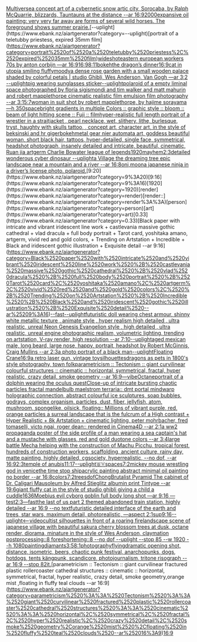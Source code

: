 [Multiverse](https://www.ebank.nz/aiartgenerator?category=Multiverse)[a concept art of a cybernetic snow artic city, Sorocaba, by Ralph McQuarrie, blizzards, Tauntauns at the distance --ar 16:9](https://www.ebank.nz/aiartgenerator?category=a%2520concept%2520art%2520of%2520a%2520cybernetic%2520snow%2520artic%2520city%2C%2520Sorocaba%2C%2520by%2520Ralph%2520McQuarrie%2C%2520blizzards%2C%2520Tauntauns%2520at%2520the%2520distance%2520--ar%252016%3A9)[2000](https://www.ebank.nz/aiartgenerator?category=2000)[expansive oil painting:  very very far away are forms of several wild horses. The foreground shows summer prairie.](https://www.ebank.nz/aiartgenerator?category=expansive%2520oil%2520painting%3A%2520%2520very%2520very%2520far%2520away%2520are%2520forms%2520of%2520several%2520wild%2520horses.%2520The%2520foreground%2520shows%2520summer%2520prairie.)[--uplight](https://www.ebank.nz/aiartgenerator?category=--uplight)[portrait of a teletubby priestess, expired 35mm film](https://www.ebank.nz/aiartgenerator?category=portrait%2520of%2520a%2520teletubby%2520priestess%2C%2520expired%252035mm%2520film)[wideshot](https://www.ebank.nz/aiartgenerator?category=wideshot)[eastern european workers 70s by anton corbijn —ar 16:9](https://www.ebank.nz/aiartgenerator?category=eastern%2520european%2520workers%252070s%2520by%2520anton%2520corbijn%2520%E2%80%94ar%252016%3A9)[16:9](https://www.ebank.nz/aiartgenerator?category=16%3A9)[8:11](https://www.ebank.nz/aiartgenerator?category=8%3A11)[bokeh](https://www.ebank.nz/aiartgenerator?category=bokeh)[the dragon’s dinner](https://www.ebank.nz/aiartgenerator?category=the%2520dragon%E2%80%99s%2520dinner)[16:9](https://www.ebank.nz/aiartgenerator?category=16%3A9)[cat in utopia smiling fluffy](https://www.ebank.nz/aiartgenerator?category=cat%2520in%2520utopia%2520smiling%2520fluffy)[moody](https://www.ebank.nz/aiartgenerator?category=moody)[a dense rose garden with a small wooden palace shaded by colorful petals | studio Ghibli, Wes Anderson, Van Gogh —ar 3:2 --uplight](https://www.ebank.nz/aiartgenerator?category=a%2520dense%2520rose%2520garden%2520with%2520a%2520small%2520wooden%2520palace%2520shaded%2520by%2520colorful%2520petals%2520%7C%2520studio%2520Ghibli%2C%2520Wes%2520Anderson%2C%2520Van%2520Gogh%2520%E2%80%94ar%25203%3A2%2520--uplight)[pig wearing sunglasses sticker](https://www.ebank.nz/aiartgenerator?category=pig%2520wearing%2520sunglasses%2520sticker)[--uplight](https://www.ebank.nz/aiartgenerator?category=--uplight)[polaroid of a empty liminal space photographed by floria sigismondi and tim walker  and matt mahurin and robert mapplethorpe cinematic realistic film emulsion film photography --ar 3:1](https://www.ebank.nz/aiartgenerator?category=polaroid%2520of%2520a%2520empty%2520liminal%2520space%2520photographed%2520by%2520floria%2520sigismondi%2520and%2520tim%2520walker%2520%2520and%2520matt%2520mahurin%2520and%2520robert%2520mapplethorpe%2520cinematic%2520realistic%2520film%2520emulsion%2520film%2520photography%2520--ar%25203%3A1)[5:7](https://www.ebank.nz/aiartgenerator?category=5%3A7)[woman in suit shot by robert mapplethorpe, by hajime sorayama —h 350](https://www.ebank.nz/aiartgenerator?category=woman%2520in%2520suit%2520shot%2520by%2520robert%2520mapplethorpe%2C%2520by%2520hajime%2520sorayama%2520%E2%80%94h%2520350)[space](https://www.ebank.nz/aiartgenerator?category=space)[bright gradients in multiple Colors :: graphic style :: bloom :: beam of light hitting scene :: Fuji :: film](https://www.ebank.nz/aiartgenerator?category=bright%2520gradients%2520in%2520multiple%2520Colors%2520%3A%3A%2520graphic%2520style%2520%3A%3A%2520bloom%2520%3A%3A%2520beam%2520of%2520light%2520hitting%2520scene%2520%3A%3A%2520Fuji%2520%3A%3A%2520film)[hyper-realistic full length portrait of a wrestler in a straitjacket ,  pearl necklace, wet, slithery, lithe, burlesque, tryst, haughty with skulls tattoo,  , concept art, character art, in the style of beksinski and hr giger](https://www.ebank.nz/aiartgenerator?category=hyper-realistic%2520full%2520length%2520portrait%2520of%2520a%2520wrestler%2520in%2520a%2520straitjacket%2520%2C%2520%2520pearl%2520necklace%2C%2520wet%2C%2520slithery%2C%2520lithe%2C%2520burlesque%2C%2520tryst%2C%2520haughty%2520with%2520skulls%2520tattoo%2C%2520%2520%2C%2520concept%2520art%2C%2520character%2520art%2C%2520in%2520the%2520style%2520of%2520beksinski%2520and%2520hr%2520giger)[bokeh](https://www.ebank.nz/aiartgenerator?category=bokeh)[metal gear nier automata art, goddess beautiful woman, short black hair, tattoos, hyper-detailed, single face, symmetrical, headshot photograph, insanely detailed and intricate, beautiful, cinematic, Ruan jia artgerm Charlie Bowater league of legends](https://www.ebank.nz/aiartgenerator?category=metal%2520gear%2520nier%2520automata%2520art%2C%2520goddess%2520beautiful%2520woman%2C%2520short%2520black%2520hair%2C%2520tattoos%2C%2520hyper-detailed%2C%2520single%2520face%2C%2520symmetrical%2C%2520headshot%2520photograph%2C%2520insanely%2520detailed%2520and%2520intricate%2C%2520beautiful%2C%2520cinematic%2C%2520Ruan%2520jia%2520artgerm%2520Charlie%2520Bowater%2520league%2520of%2520legends)[1920](https://www.ebank.nz/aiartgenerator?category=1920)[mayhem](https://www.ebank.nz/aiartgenerator?category=mayhem)[2:3](https://www.ebank.nz/aiartgenerator?category=2%3A3)[detailed wonderous cyber dinosaur --uplight](https://www.ebank.nz/aiartgenerator?category=detailed%2520wonderous%2520cyber%2520dinosaur%2520--uplight)[a Village the dreaming tree epic landscape near a mountain and a river --ar 16:8](https://www.ebank.nz/aiartgenerator?category=a%2520Village%2520the%2520dreaming%2520tree%2520epic%2520landscape%2520near%2520a%2520mountain%2520and%2520a%2520river%2520--ar%252016%3A8)[oni,moon](https://www.ebank.nz/aiartgenerator?category=oni%2Cmoon)[a japanese ninja in a driver’s license photo. polaroid.](https://www.ebank.nz/aiartgenerator?category=a%2520japanese%2520ninja%2520in%2520a%2520driver%E2%80%99s%2520license%2520photo.%2520polaroid.)[9:20](https://www.ebank.nz/aiartgenerator?category=9%3A20)[9:16](https://www.ebank.nz/aiartgenerator?category=9%3A16)[1920](https://www.ebank.nz/aiartgenerator?category=1920)[render](https://www.ebank.nz/aiartgenerator?category=render)[render::](https://www.ebank.nz/aiartgenerator?category=render%3A%3A)[person](https://www.ebank.nz/aiartgenerator?category=person)[art](https://www.ebank.nz/aiartgenerator?category=art)[0.33](https://www.ebank.nz/aiartgenerator?category=0.33)[Black paper with intricate and vibrant iridescent line work + castlevania massive gothic cathedral + vlad dracula + full body portrait + Tarot card, yoshitaka amano, artgerm, vivid red and gold colors, + Trending on Artstation + Incredible + Black and iridescent gothic illustration + Exquisite detail --ar 9:16](https://www.ebank.nz/aiartgenerator?category=Black%2520paper%2520with%2520intricate%2520and%2520vibrant%2520iridescent%2520line%2520work%2520%2B%2520castlevania%2520massive%2520gothic%2520cathedral%2520%2B%2520vlad%2520dracula%2520%2B%2520full%2520body%2520portrait%2520%2B%2520Tarot%2520card%2C%2520yoshitaka%2520amano%2C%2520artgerm%2C%2520vivid%2520red%2520and%2520gold%2520colors%2C%2520%2B%2520Trending%2520on%2520Artstation%2520%2B%2520Incredible%2520%2B%2520Black%2520and%2520iridescent%2520gothic%2520illustration%2520%2B%2520Exquisite%2520detail%2520--ar%25209%3A16)[--fast](https://www.ebank.nz/aiartgenerator?category=--fast)[--uplight](https://www.ebank.nz/aiartgenerator?category=--uplight)[futuristic doll wearing chest armour, shinny white metallic texture , animate style , hyper realism high detailed , ultra realistic, unreal Neon Genesis Evangelion style , high detailed , ultra realistic, unreal engine photographic realism, volumetric lighting, trending on artstation, V-ray render, high resolution --ar 7:10](https://www.ebank.nz/aiartgenerator?category=futuristic%2520doll%2520wearing%2520chest%2520armour%2C%2520shinny%2520white%2520metallic%2520texture%2520%2C%2520animate%2520style%2520%2C%2520hyper%2520realism%2520high%2520detailed%2520%2C%2520ultra%2520realistic%2C%2520unreal%2520Neon%2520Genesis%2520Evangelion%2520style%2520%2C%2520high%2520detailed%2520%2C%2520ultra%2520realistic%2C%2520unreal%2520engine%2520photographic%2520realism%2C%2520volumetric%2520lighting%2C%2520trending%2520on%2520artstation%2C%2520V-ray%2520render%2C%2520high%2520resolution%2520--ar%25207%3A10)[--uplight](https://www.ebank.nz/aiartgenerator?category=--uplight)[aged mexican male, long beard, large nose, happy, portrait, headshot by Robert McGinnis, Craig Mullins --ar 2:3](https://www.ebank.nz/aiartgenerator?category=aged%2520mexican%2520male%2C%2520long%2520beard%2C%2520large%2520nose%2C%2520happy%2C%2520portrait%2C%2520headshot%2520by%2520Robert%2520McGinnis%2C%2520Craig%2520Mullins%2520--ar%25202%3A3)[a photo portrait of a black man](https://www.ebank.nz/aiartgenerator?category=a%2520photo%2520portrait%2520of%2520a%2520black%2520man)[--uplight](https://www.ebank.nz/aiartgenerator?category=--uplight)[Floating Crane](https://www.ebank.nz/aiartgenerator?category=Floating%2520Crane)[16:9](https://www.ebank.nz/aiartgenerator?category=16%3A9)[a retro laser gun, vintage toy](https://www.ebank.nz/aiartgenerator?category=a%2520retro%2520laser%2520gun%2C%2520vintage%2520toy)[silhouettes](https://www.ebank.nz/aiartgenerator?category=silhouettes)[dragons as pets in 1800's style photography, town folk](https://www.ebank.nz/aiartgenerator?category=dragons%2520as%2520pets%2520in%25201800%27s%2520style%2520photography%2C%2520town%2520folk)[parametricism :: Tectonism :: giant curvilinear colourful structures :: cinematic :: horizontal, symmetrical, fractal, hyper realistic, crazy detail, smoke geometry --ar 16:9](https://www.ebank.nz/aiartgenerator?category=parametricism%2520%3A%3A%2520Tectonism%2520%3A%3A%2520giant%2520curvilinear%2520colourful%2520structures%2520%3A%3A%2520cinematic%2520%3A%3A%2520horizontal%2C%2520symmetrical%2C%2520fractal%2C%2520hyper%2520realistic%2C%2520crazy%2520detail%2C%2520smoke%2520geometry%2520--ar%252016%3A9)[—vibe](https://www.ebank.nz/aiartgenerator?category=%E2%80%94vibe)[Octane](https://www.ebank.nz/aiartgenerator?category=Octane)[portrait of a dolphin wearing the oculus quest](https://www.ebank.nz/aiartgenerator?category=portrait%2520of%2520a%2520dolphin%2520wearing%2520the%2520oculus%2520quest)[Close-up of intricate bursting chaotic particles fractal mandelbulb maelstrom terraria:: dmt portal mindwarp holographic connection, abstract colourful ice sculptures, soap bubbles, godrays, complex organism, particles, dust, fiber, jellyfish, atom, mushroom, spongelike, oilsick, floating:: Millions of vibrant purple, red, orange particles a surreal landscape that is the fulcrum of a High contrast + Hyper Realistic + 8k Artstation + cinematic lighting, peter mohrbacher, fred tomaselli, victo ngai, roger dean:: rendered in Cinema4D --ar 2:1](https://www.ebank.nz/aiartgenerator?category=Close-up%2520of%2520intricate%2520bursting%2520chaotic%2520particles%2520fractal%2520mandelbulb%2520maelstrom%2520terraria%3A%3A%2520dmt%2520portal%2520mindwarp%2520holographic%2520connection%2C%2520abstract%2520colourful%2520ice%2520sculptures%2C%2520soap%2520bubbles%2C%2520godrays%2C%2520complex%2520organism%2C%2520particles%2C%2520dust%2C%2520fiber%2C%2520jellyfish%2C%2520atom%2C%2520mushroom%2C%2520spongelike%2C%2520oilsick%2C%2520floating%3A%3A%2520Millions%2520of%2520vibrant%2520purple%2C%2520red%2C%2520orange%2520particles%2520a%2520surreal%2520landscape%2520that%2520is%2520the%2520fulcrum%2520of%2520a%2520High%2520contrast%2520%2B%2520Hyper%2520Realistic%2520%2B%25208k%2520Artstation%2520%2B%2520cinematic%2520lighting%2C%2520peter%2520mohrbacher%2C%2520fred%2520tomaselli%2C%2520victo%2520ngai%2C%2520roger%2520dean%3A%3A%2520rendered%2520in%2520Cinema4D%2520--ar%25202%3A1)[a ww2 propaganda poster of the side profile of a man wearing a sea captain's hat and a mustache with glasses, red and gold duotone colors --ar 3:4](https://www.ebank.nz/aiartgenerator?category=a%2520ww2%2520propaganda%2520poster%2520of%2520the%2520side%2520profile%2520of%2520a%2520man%2520wearing%2520a%2520sea%2520captain%27s%2520hat%2520and%2520a%2520mustache%2520with%2520glasses%2C%2520red%2520and%2520gold%2520duotone%2520colors%2520--ar%25203%3A4)[large battle Mecha helping with the construction of Machu Picchu, tropical forest, hundreds of construction workers, scaffolding, ancient culture, rainy day, matte painting, highly detailed, cgsociety, hyperrealistic, --no dof, --ar 16:9](https://www.ebank.nz/aiartgenerator?category=large%2520battle%2520Mecha%2520helping%2520with%2520the%2520construction%2520of%2520Machu%2520Picchu%2C%2520tropical%2520forest%2C%2520hundreds%2520of%2520construction%2520workers%2C%2520scaffolding%2C%2520ancient%2520culture%2C%2520rainy%2520day%2C%2520matte%2520painting%2C%2520highly%2520detailed%2C%2520cgsociety%2C%2520hyperrealistic%2C%2520--no%2520dof%2C%2520--ar%252016%3A9)[2:3](https://www.ebank.nz/aiartgenerator?category=2%3A3)[temple of anubis](https://www.ebank.nz/aiartgenerator?category=temple%2520of%2520anubis)[11:17](https://www.ebank.nz/aiartgenerator?category=11%3A17)[--uplight](https://www.ebank.nz/aiartgenerator?category=--uplight)[🇧🇾](https://www.ebank.nz/aiartgenerator?category=%F0%9F%87%A7%F0%9F%87%BE)[spaces](https://www.ebank.nz/aiartgenerator?category=spaces)[7:2](https://www.ebank.nz/aiartgenerator?category=7%3A2)[mickey mouse wrestling god in venice](https://www.ebank.nz/aiartgenerator?category=mickey%2520mouse%2520wrestling%2520god%2520in%2520venice)[the time stop ship](https://www.ebank.nz/aiartgenerator?category=the%2520time%2520stop%2520ship)[acrylic painting abstract minimal oil painting no border --ar 16:8](https://www.ebank.nz/aiartgenerator?category=acrylic%2520painting%2520abstract%2520minimal%2520oil%2520painting%2520no%2520border%2520--ar%252016%3A8)[colors](https://www.ebank.nz/aiartgenerator?category=colors)[7:2](https://www.ebank.nz/aiartgenerator?category=7%3A2)[trees](https://www.ebank.nz/aiartgenerator?category=trees)[dof](https://www.ebank.nz/aiartgenerator?category=dof)[Chong](https://www.ebank.nz/aiartgenerator?category=Chong)[Brutalist Pyramid The cabinet of Dr. Caligari Mausoleum by Alfred Stieglitz albumin print Tintype --ar 19:6](https://www.ebank.nz/aiartgenerator?category=Brutalist%2520Pyramid%2520The%2520cabinet%2520of%2520Dr.%2520Caligari%2520Mausoleum%2520by%2520Alfred%2520Stieglitz%2520albumin%2520print%2520Tintype%2520--ar%252019%3A6)[giant fluffy cat in the style of studio ghibli giving a child a cuddle](https://www.ebank.nz/aiartgenerator?category=giant%2520fluffy%2520cat%2520in%2520the%2520style%2520of%2520studio%2520ghibli%2520giving%2520a%2520child%2520a%2520cuddle)[1636](https://www.ebank.nz/aiartgenerator?category=1636)[Moebius evil cyborg goblin full body long shot  —ar 9:16 —test](https://www.ebank.nz/aiartgenerator?category=Moebius%2520evil%2520cyborg%2520goblin%2520full%2520body%2520long%2520shot%2520%2520%E2%80%94ar%25209%3A16%2520%E2%80%94test)[2:3](https://www.ebank.nz/aiartgenerator?category=2%3A3)[—fast](https://www.ebank.nz/aiartgenerator?category=%E2%80%94fast)[the last of us part 2 themed abandoned train station, highly detailed --ar 16:9 --no text](https://www.ebank.nz/aiartgenerator?category=the%2520last%2520of%2520us%2520part%25202%2520themed%2520abandoned%2520train%2520station%2C%2520highly%2520detailed%2520--ar%252016%3A9%2520--no%2520text)[futuristic detailed interface of the earth and trees, star wars, maximum detail, photorealistic, —aspect 2:1](https://www.ebank.nz/aiartgenerator?category=futuristic%2520detailed%2520interface%2520of%2520the%2520earth%2520and%2520trees%2C%2520star%2520wars%2C%2520maximum%2520detail%2C%2520photorealistic%2C%2520%E2%80%94aspect%25202%3A1)[sup](https://www.ebank.nz/aiartgenerator?category=sup)[9:16](https://www.ebank.nz/aiartgenerator?category=9%3A16)[--uplight](https://www.ebank.nz/aiartgenerator?category=--uplight)[<--video](https://www.ebank.nz/aiartgenerator?category=%3C--video)[cultist silhouettes in front of a roaring fire](https://www.ebank.nz/aiartgenerator?category=cultist%2520silhouettes%2520in%2520front%2520of%2520a%2520roaring%2520fire)[landscape scene of japanese village with beautiful sakura cherry blossom trees at dusk, octane render, diorama, minature in the style of Wes Anderson, claymation postprocessing::8 foreshortening::8 --no dof --uplight --stop 85 --w 1920 --h 1080](https://www.ebank.nz/aiartgenerator?category=landscape%2520scene%2520of%2520japanese%2520village%2520with%2520beautiful%2520sakura%2520cherry%2520blossom%2520trees%2520at%2520dusk%2C%2520octane%2520render%2C%2520diorama%2C%2520minature%2520in%2520the%2520style%2520of%2520Wes%2520Anderson%2C%2520claymation%2520postprocessing%3A%3A8%2520foreshortening%3A%3A8%2520--no%2520dof%2520--uplight%2520--stop%252085%2520--w%25201920%2520--h%25201080)[painting](https://www.ebank.nz/aiartgenerator?category=painting)[diamants](https://www.ebank.nz/aiartgenerator?category=diamants)[3:5](https://www.ebank.nz/aiartgenerator?category=3%3A5)[8:1](https://www.ebank.nz/aiartgenerator?category=8%3A1)[photography](https://www.ebank.nz/aiartgenerator?category=photography)[flying](https://www.ebank.nz/aiartgenerator?category=flying)[dramatic opening shot, distance, isometric, beers, chaotic punk festival, anarchopunks, dogs, hotdogs, tents kängpunk, scandicore, photojournalism, tritone risograph --ar 16:9 --stop 82](https://www.ebank.nz/aiartgenerator?category=dramatic%2520opening%2520shot%2C%2520distance%2C%2520isometric%2C%2520beers%2C%2520chaotic%2520punk%2520festival%2C%2520anarchopunks%2C%2520dogs%2C%2520hotdogs%2C%2520tents%2520k%C3%A4ngpunk%2C%2520scandicore%2C%2520photojournalism%2C%2520tritone%2520risograph%2520--ar%252016%3A9%2520--stop%252082)[it.](https://www.ebank.nz/aiartgenerator?category=it.)[parametricism :: Tectonism :: giant curvilinear fractured plastic rollercoaster cathedral structures :: cinematic :: horizontal, symmetrical, fractal, hyper realistic, crazy detail, smoke geometry,orange mist ,floating in fluffy teal clouds --ar 16:9](https://www.ebank.nz/aiartgenerator?category=parametricism%2520%3A%3A%2520Tectonism%2520%3A%3A%2520giant%2520curvilinear%2520fractured%2520plastic%2520rollercoaster%2520cathedral%2520structures%2520%3A%3A%2520cinematic%2520%3A%3A%2520horizontal%2C%2520symmetrical%2C%2520fractal%2C%2520hyper%2520realistic%2C%2520crazy%2520detail%2C%2520smoke%2520geometry%2Corange%2520mist%2520%2Cfloating%2520in%2520fluffy%2520teal%2520clouds%2520--ar%252016%3A9)[16:9](https://www.ebank.nz/aiartgenerator?category=16%3A9)